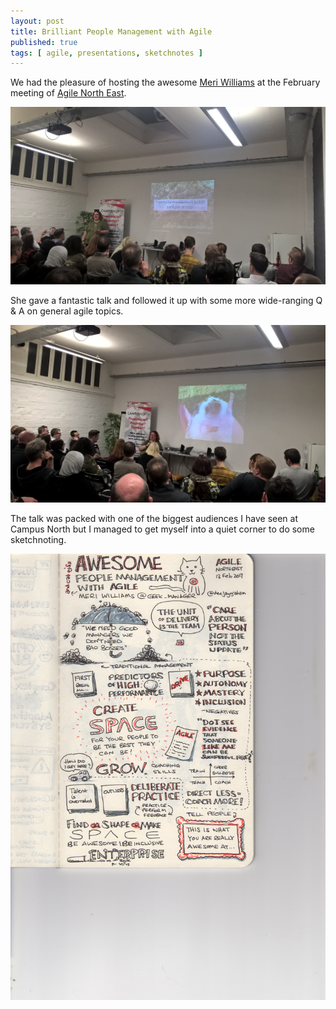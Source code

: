```yaml
---
layout: post
title: Brilliant People Management with Agile
published: true
tags: [ agile, presentations, sketchnotes ]
---
```


We had the pleasure of hosting the awesome <a href="https://twitter.com/geek_manager/">Meri Williams</a> at the February meeting of <a href="https://www.meetup.com/Agile-North-East/events/235774940/">Agile North East</a>.

![Meri](/img/posts/brilliant-people-management-with-agile/traditional-management.jpg)

She gave a fantastic talk and followed it up with some more wide-ranging
Q &amp; A on general agile topics.

![Meri 2](/img/posts/brilliant-people-management-with-agile/hedgehog.jpg)

The talk was packed with one of the biggest audiences I have seen at Campus North
but I managed to get myself into a quiet corner to do some sketchnoting.

![sketchnote](/img/posts/brilliant-people-management-with-agile/brilliant-people-management-with-agile-williams.jpeg)
